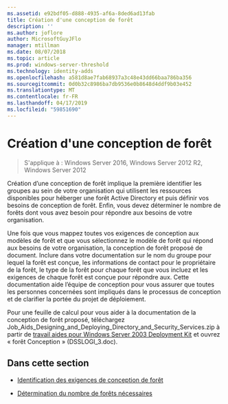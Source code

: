 ```yaml
---
ms.assetid: e92bdf05-d888-4935-af6a-8ded6ad13fab
title: Création d'une conception de forêt
description: ''
ms.author: joflore
author: MicrosoftGuyJFlo
manager: mtillman
ms.date: 08/07/2018
ms.topic: article
ms.prod: windows-server-threshold
ms.technology: identity-adds
ms.openlocfilehash: a581d8ae7fab68937a3c48e43dd66baa786ba356
ms.sourcegitcommit: 0d0b32c8986ba7db9536e0b8648d4ddf9b03e452
ms.translationtype: MT
ms.contentlocale: fr-FR
ms.lasthandoff: 04/17/2019
ms.locfileid: "59851690"
---
```

# <a name="creating-a-forest-design"></a>Création d'une conception de forêt

>S'applique à : Windows Server 2016, Windows Server 2012 R2, Windows Server 2012

Création d’une conception de forêt implique la première identifier les groupes au sein de votre organisation qui utilisent les ressources disponibles pour héberger une forêt Active Directory et puis définir vos besoins de conception de forêt. Enfin, vous devez déterminer le nombre de forêts dont vous avez besoin pour répondre aux besoins de votre organisation.  
  
Une fois que vous mappez toutes vos exigences de conception aux modèles de forêt et que vous sélectionnez le modèle de forêt qui répond aux besoins de votre organisation, la conception de forêt proposé de document. Inclure dans votre documentation sur le nom du groupe pour lequel la forêt est conçue, les informations de contact pour le propriétaire de la forêt, le type de la forêt pour chaque forêt que vous incluez et les exigences de chaque forêt est conçue pour répondre aux. Cette documentation aide l’équipe de conception pour vous assurer que toutes les personnes concernées sont impliqués dans le processus de conception et de clarifier la portée du projet de déploiement.  
  
Pour une feuille de calcul pour vous aider à la documentation de la conception de forêt proposé, téléchargez Job_Aids_Designing_and_Deploying_Directory_and_Security_Services.zip à partir de [travail aides pour Windows Server 2003 Deployment Kit](https://go.microsoft.com/fwlink/?LinkID=102558) et ouvrez « forêt Conception » (DSSLOGI_3.doc).  
  
## <a name="in-this-section"></a>Dans cette section  
  
- [Identification des exigences de conception de forêt](../../ad-ds/plan/Identifying-Forest-Design-Requirements.md)  
  
- [Détermination du nombre de forêts nécessaires](../../ad-ds/plan/Determining-the-Number-of-Forests-Required.md)  
